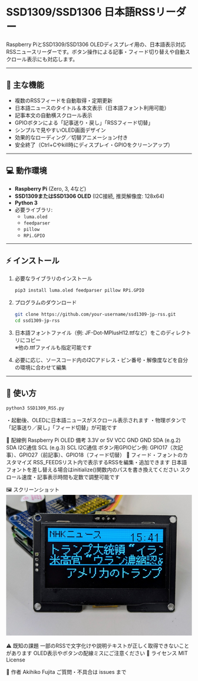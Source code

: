 # SSD1309/SSD1306 日本語RSSリーダー

Raspberry PiとSSD1309/SSD1306 OLEDディスプレイ用の、日本語表示対応RSSニュースリーダーです。ボタン操作による記事・フィード切り替えや自動スクロール表示にも対応します。

---

## 📌 主な機能

- 複数のRSSフィードを自動取得・定期更新
- 日本語ニュースのタイトル＆本文表示（日本語フォント利用可能）
- 記事本文の自動横スクロール表示
- GPIOボタンによる「記事送り・戻し」「RSSフィード切替」
- シンプルで見やすいOLED画面デザイン
- 効果的なローディング／切替アニメーション付き
- 安全終了（Ctrl+Cやkill時にディスプレイ・GPIOをクリーンアップ）

---

## 💻 動作環境

- **Raspberry Pi** (Zero, 3, 4など)
- **SSD1309またはSSD1306 OLED** (I2C接続, 推奨解像度: 128x64)
- **Python 3**
- 必要ライブラリ:
    - `luma.oled`
    - `feedparser`
    - `pillow`
    - `RPi.GPIO`

---

## ⚡ インストール

1. 必要なライブラリのインストール
    ```sh
    pip3 install luma.oled feedparser pillow RPi.GPIO
    ```

2. プログラムのダウンロード
    ```sh
    git clone https://github.com/your-username/ssd1309-jp-rss.git
    cd ssd1309-jp-rss
    ```

3. 日本語フォントファイル（例: JF-Dot-MPlusH12.ttfなど）をこのディレクトリにコピー  
   ※他の.ttfファイルも指定可能です

4. 必要に応じ、ソースコード内のI2Cアドレス・ピン番号・解像度などを自分の環境に合わせて編集

---

## 🚀 使い方

```sh
python3 SSD1309_RSS.py
```

・起動後、OLEDに日本語ニュースがスクロール表示されます
・物理ボタンで「記事送り／戻し」「フィード切替」が可能です

🔌 配線例
Raspberry Pi	OLED	備考
3.3V or 5V	VCC	
GND	GND	
SDA (e.g.2)	SDA	I2C通信
SCL (e.g.3)	SCL	I2C通信
ボタン用GPIOピン例: GPIO17（次記事）、GPIO27（前記事）、GPIO18（フィード切替）
📝 フィード・フォントのカスタマイズ
RSS_FEEDSリスト内で表示するRSSを編集・追加できます
日本語フォントを差し替える場合はinitialize()関数内のパスを書き換えてください
スクロール速度・記事表示時間も定数で調整可能です

🖼 スクリーンショット
![demo](https://github.com/Akihiko-Fuji/SSD1306RRS_reader/blob/main/demo.jpg?raw=true)

⚠️ 既知の課題
一部のRSSで文字化けや説明テキストが正しく取得できないことがあります
OLED表示やボタンの配線ミスにご注意ください
📝 ライセンス
MIT License

👤 作者
Akihiko Fujita
ご質問・不具合は issues まで
